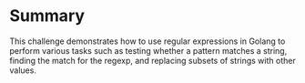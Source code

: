 # Summary

This challenge demonstrates how to use regular expressions in Golang to perform various tasks such as testing whether a pattern matches a string, finding the match for the regexp, and replacing subsets of strings with other values.
